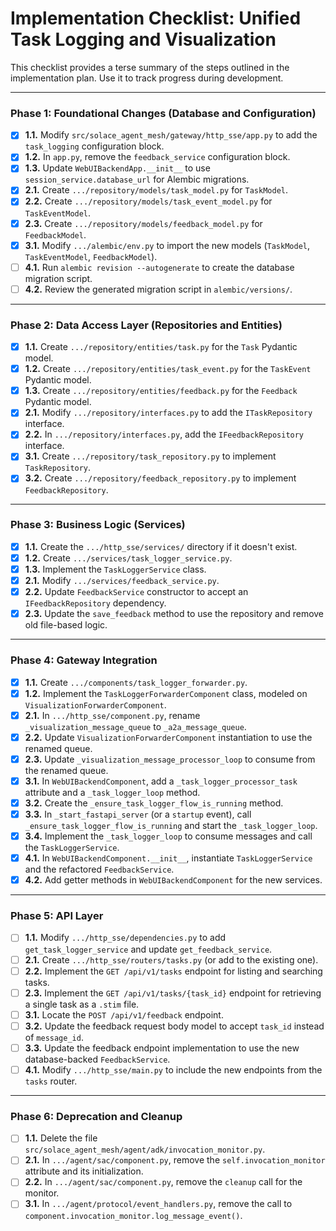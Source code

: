 # Implementation Checklist: Unified Task Logging and Visualization

This checklist provides a terse summary of the steps outlined in the implementation plan. Use it to track progress during development.

---

### Phase 1: Foundational Changes (Database and Configuration)

- [x] **1.1.** Modify `src/solace_agent_mesh/gateway/http_sse/app.py` to add the `task_logging` configuration block.
- [x] **1.2.** In `app.py`, remove the `feedback_service` configuration block.
- [x] **1.3.** Update `WebUIBackendApp.__init__` to use `session_service.database_url` for Alembic migrations.
- [x] **2.1.** Create `.../repository/models/task_model.py` for `TaskModel`.
- [x] **2.2.** Create `.../repository/models/task_event_model.py` for `TaskEventModel`.
- [x] **2.3.** Create `.../repository/models/feedback_model.py` for `FeedbackModel`.
- [x] **3.1.** Modify `.../alembic/env.py` to import the new models (`TaskModel`, `TaskEventModel`, `FeedbackModel`).
- [ ] **4.1.** Run `alembic revision --autogenerate` to create the database migration script.
- [ ] **4.2.** Review the generated migration script in `alembic/versions/`.

---

### Phase 2: Data Access Layer (Repositories and Entities)

- [x] **1.1.** Create `.../repository/entities/task.py` for the `Task` Pydantic model.
- [x] **1.2.** Create `.../repository/entities/task_event.py` for the `TaskEvent` Pydantic model.
- [x] **1.3.** Create `.../repository/entities/feedback.py` for the `Feedback` Pydantic model.
- [x] **2.1.** Modify `.../repository/interfaces.py` to add the `ITaskRepository` interface.
- [x] **2.2.** In `.../repository/interfaces.py`, add the `IFeedbackRepository` interface.
- [x] **3.1.** Create `.../repository/task_repository.py` to implement `TaskRepository`.
- [x] **3.2.** Create `.../repository/feedback_repository.py` to implement `FeedbackRepository`.

---

### Phase 3: Business Logic (Services)

- [x] **1.1.** Create the `.../http_sse/services/` directory if it doesn't exist.
- [x] **1.2.** Create `.../services/task_logger_service.py`.
- [x] **1.3.** Implement the `TaskLoggerService` class.
- [x] **2.1.** Modify `.../services/feedback_service.py`.
- [x] **2.2.** Update `FeedbackService` constructor to accept an `IFeedbackRepository` dependency.
- [x] **2.3.** Update the `save_feedback` method to use the repository and remove old file-based logic.

---

### Phase 4: Gateway Integration

- [x] **1.1.** Create `.../components/task_logger_forwarder.py`.
- [x] **1.2.** Implement the `TaskLoggerForwarderComponent` class, modeled on `VisualizationForwarderComponent`.
- [x] **2.1.** In `.../http_sse/component.py`, rename `_visualization_message_queue` to `_a2a_message_queue`.
- [x] **2.2.** Update `VisualizationForwarderComponent` instantiation to use the renamed queue.
- [x] **2.3.** Update `_visualization_message_processor_loop` to consume from the renamed queue.
- [x] **3.1.** In `WebUIBackendComponent`, add a `_task_logger_processor_task` attribute and a `_task_logger_loop` method.
- [x] **3.2.** Create the `_ensure_task_logger_flow_is_running` method.
- [x] **3.3.** In `_start_fastapi_server` (or a `startup` event), call `_ensure_task_logger_flow_is_running` and start the `_task_logger_loop`.
- [x] **3.4.** Implement the `_task_logger_loop` to consume messages and call the `TaskLoggerService`.
- [x] **4.1.** In `WebUIBackendComponent.__init__`, instantiate `TaskLoggerService` and the refactored `FeedbackService`.
- [x] **4.2.** Add getter methods in `WebUIBackendComponent` for the new services.

---

### Phase 5: API Layer

- [ ] **1.1.** Modify `.../http_sse/dependencies.py` to add `get_task_logger_service` and update `get_feedback_service`.
- [ ] **2.1.** Create `.../http_sse/routers/tasks.py` (or add to the existing one).
- [ ] **2.2.** Implement the `GET /api/v1/tasks` endpoint for listing and searching tasks.
- [ ] **2.3.** Implement the `GET /api/v1/tasks/{task_id}` endpoint for retrieving a single task as a `.stim` file.
- [ ] **3.1.** Locate the `POST /api/v1/feedback` endpoint.
- [ ] **3.2.** Update the feedback request body model to accept `task_id` instead of `message_id`.
- [ ] **3.3.** Update the feedback endpoint implementation to use the new database-backed `FeedbackService`.
- [ ] **4.1.** Modify `.../http_sse/main.py` to include the new endpoints from the `tasks` router.

---

### Phase 6: Deprecation and Cleanup

- [ ] **1.1.** Delete the file `src/solace_agent_mesh/agent/adk/invocation_monitor.py`.
- [ ] **2.1.** In `.../agent/sac/component.py`, remove the `self.invocation_monitor` attribute and its initialization.
- [ ] **2.2.** In `.../agent/sac/component.py`, remove the `cleanup` call for the monitor.
- [ ] **3.1.** In `.../agent/protocol/event_handlers.py`, remove the call to `component.invocation_monitor.log_message_event()`.
